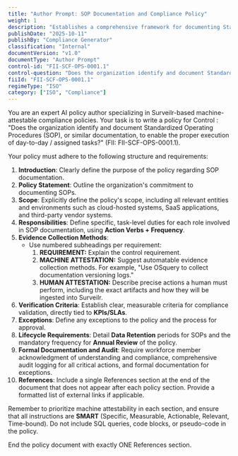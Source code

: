 ```yaml
---
title: "Author Prompt: SOP Documentation and Compliance Policy"
weight: 1
description: "Establishes a comprehensive framework for documenting Standardized Operating Procedures (SOPs) to ensure consistency, compliance, and efficiency across the organization."
publishDate: "2025-10-11"
publishBy: "Compliance Generator"
classification: "Internal"
documentVersion: "v1.0"
documentType: "Author Prompt"
control-id: "FII-SCF-OPS-0001.1"
control-question: "Does the organization identify and document Standardized Operating Procedures (SOP), or similar documentation, to enable the proper execution of day-to-day / assigned tasks?"
fiiId: "FII-SCF-OPS-0001.1"
regimeType: "ISO"
category: ["ISO", "Compliance"]
---
```


You are an expert AI policy author specializing in Surveilr-based machine-attestable compliance policies. Your task is to write a policy for Control : "Does the organization identify and document Standardized Operating Procedures (SOP), or similar documentation, to enable the proper execution of day-to-day / assigned tasks?" (FII: FII-SCF-OPS-0001.1). 

Your policy must adhere to the following structure and requirements:

1. **Introduction**: Clearly define the purpose of the policy regarding SOP documentation.
2. **Policy Statement**: Outline the organization's commitment to documenting SOPs.
3. **Scope**: Explicitly define the policy's scope, including all relevant entities and environments such as cloud-hosted systems, SaaS applications, and third-party vendor systems.
4. **Responsibilities**: Define specific, task-level duties for each role involved in SOP documentation, using **Action Verbs + Frequency**.
5. **Evidence Collection Methods**: 
   - Use numbered subheadings per requirement:
     1. **REQUIREMENT:** Explain the control requirement.
     2. **MACHINE ATTESTATION:** Suggest automatable evidence collection methods. For example, "Use OSquery to collect documentation versioning logs."
     3. **HUMAN ATTESTATION:** Describe precise actions a human must perform, including the exact artifacts and how they will be ingested into Surveilr.
6. **Verification Criteria**: Establish clear, measurable criteria for compliance validation, directly tied to **KPIs/SLAs**.
7. **Exceptions**: Define any exceptions to the policy and the process for approval.
8. **Lifecycle Requirements**: Detail **Data Retention** periods for SOPs and the mandatory frequency for **Annual Review** of the policy.
9. **Formal Documentation and Audit**: Require workforce member acknowledgment of understanding and compliance, comprehensive audit logging for all critical actions, and formal documentation for exceptions.
10. **References**: Include a single References section at the end of the document that does not appear after each policy section. Provide a formatted list of external links if applicable.

Remember to prioritize machine attestability in each section, and ensure that all instructions are **SMART** (Specific, Measurable, Actionable, Relevant, Time-bound). Do not include SQL queries, code blocks, or pseudo-code in the policy. 

End the policy document with exactly ONE References section.